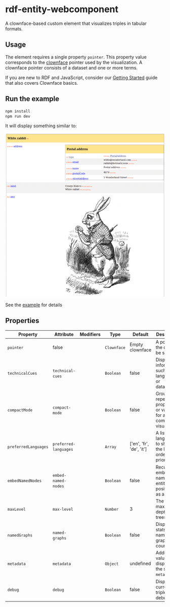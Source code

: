 # rdf-entity-webcomponent

A clownface-based custom element that visualizes triples in tabular formats.

## Usage

The element requires a single property `pointer`. This property value corresponds to
the [clownface](https://github.com/zazuko/clownface) pointer used by the visualization. A clownface pointer consists of
a dataset and one or more terms.

If you are new to RDF and JavaScript, consider
our [Getting Started](https://zazuko.com/get-started/developers/#traverse-an-rdf-graph) guide that also covers Clownface
basics.

## Run the example

```
npm install
npm run dev
```

It will display something similar to:

![screenshot.png](./docs/screenshot.png)

See the [example](./index.html) for details

## Properties

| Property             | Attribute             | Modifiers | Type        | Default                  | Description                                                        |
|----------------------|-----------------------|-----------|-------------|--------------------------|--------------------------------------------------------------------|
| `pointer`            | false                 |           | `Clownface` | Empty clownface          | A pointer to the data to be shown.                                 |
| `technicalCues`      | `technical-cues`      |           | `Boolean`   | false                    | Display information such as languages or datatypes                 |
| `compactMode`        | `compact-mode`        |           | `Boolean`   | false                    | Group repeated properties or values for a compact visualization    |
| `preferredLanguages` | `preferred-languages` |           | `Array`     | ['en', 'fr', 'de', 'it'] | A list of the languages to show in the labels, ordered by priority |
| `embedNamedNodes`    | `embed-named-nodes`   |           | `Boolean`   | false                    | Recursively embeds any named entity positioned as an object        |
| `maxLevel`           | `max-level`           |           | `Number`    | 3                        | The maximum depth of the trees                                     |
| `namedGraphs`        | `named-graphs`        |           | `Boolean`   | false                    | Display stats about named graphs and counts                        |
| `metadata`           | `metadata`            |           | `Object`    | undefined                | Additional values to display in the section `metadata`             |
| `debug`              | `debug`               |           | `Boolean`   | false                    | Displays the current triples for debugging                         |
